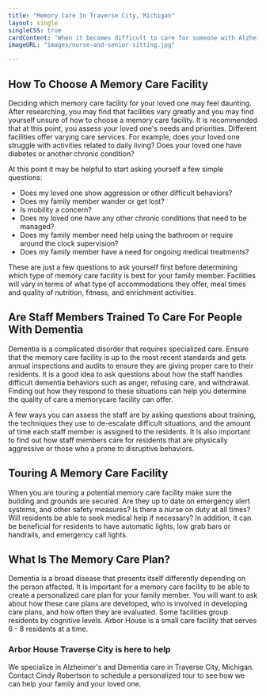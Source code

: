 ```yaml
---
title: "Memory Care In Traverse City, Michigan"
layout: single
singleCSS: true
cardContent: "When it becomes difficult to care for someone with Alzheimer's disease or dementia at home, you may want to consider memory care.  We provide intensive, specialized care for people with memory issues to help them get the most out of life."
imageURL: "images/nurse-and-senior-sitting.jpg"

---
```


## How To Choose A Memory Care Facility

Deciding which memory care facility for your loved one may feel daunting.  After researching, you may find that facilities vary greatly and you may find yourself unsure of how to choose a memory care facility.  It is recommended that at this point, you assess your loved one's needs and priorities.  Different facilities offer varying care services.  For example, does your loved one struggle with activities related to daily living?  Does your loved one have diabetes or another chronic condition?  

At this point it may be helpful to start asking yourself a few simple questions: 

- Does my loved one show aggression or other difficult behaviors? 
- Does my family member wander or get lost? 
- Is mobility a concern?
- Does my loved one have any other chronic conditions that need to be managed? 
- Does my family member need help using the bathroom or require around the clock supervision?
- Does my family member have a need for ongoing medical treatments?


These are just a few questions to ask yourself first before determining which type of memory care facility is best for your family member.  Facilities will vary in terms of what type of accommodations they offer, meal times and quality of nutrition, fitness, and enrichment activities.  

## Are Staff Members Trained To Care For People With Dementia

Dementia is a complicated disorder that requires specialized care.  Ensure that the memory care facility is up to the most recent standards and gets annual inspections and audits to ensure they are giving proper care to their residents.  It is a good idea to ask questions about how the staff handles difficult dementia behaviors such as anger, refusing care, and withdrawal.  Finding out how they respond to these situations can help you determine the quality of care a memorycare facility can offer.  

A few ways you can assess the staff are by asking questions about training, the techniques they use to de-escalate difficult situations, and the amount of time each staff member is assigned to the residents.  It is also important to find out how staff members care for residents that are physically aggressive or those who a prone to disruptive behaviors.  

## Touring A Memory Care Facility 

When you are touring a potential memory care facility make sure the building and grounds are secured.  Are they up to date on emergency alert systems, and other safety measures?  Is there a nurse on duty at all times?  Will residents be able to seek medical help if necessary?  In addition, it can be beneficial for residents to have automatic lights, low grab bars or handrails, and emergency call lights.

## What Is The Memory Care Plan?  

Dementia is a broad disease that presents itself differently depending on the person affected.  It is important for a memory care facility to be able to create a personalized care plan for your family member.  You will want to ask about how these care plans are developed, who is involved in developing care plans, and how often they are evaluated.  Some facilities group residents by cognitive levels.  Arbor House is a small care facility that serves 6 - 8 residents at a time.  


### Arbor House Traverse City is here to help

We specialize in Alzheimer's and Dementia care in Traverse City, Michigan.  Contact Cindy Robertson to schedule a personalized tour to see how we can help your family and your loved one.
